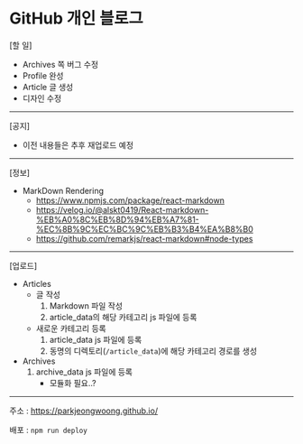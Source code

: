 # GitHub 개인 블로그

[할 일]

- Archives 쪽 버그 수정
- Profile 완성
- Article 글 생성
- 디자인 수정



---

[공지]

- 이전  내용들은 추후 재업로드 예정



---

[정보]

- MarkDown Rendering
  - https://www.npmjs.com/package/react-markdown
  - https://velog.io/@alskt0419/React-markdown-%EB%A0%8C%EB%8D%94%EB%A7%81-%EC%8B%9C%EC%BC%9C%EB%B3%B4%EA%B8%B0
  - https://github.com/remarkjs/react-markdown#node-types



---

[업로드]

- Articles
  - 글 작성
    1. Markdown 파일 작성
    2. article_data의 해당 카테고리 js 파일에 등록
  - 새로운 카테고리 등록
    1. article_data js 파일에 등록
    2. 동명의 디렉토리(`/article_data`)에 해당 카테고리 경로를 생성
- Archives
  1. archive_data js 파일에 등록
     - 모듈화 필요..?



---

주소 : https://parkjeongwoong.github.io/

배포 : `npm run deploy`

